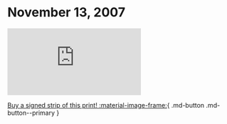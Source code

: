 # November 13, 2007

![](https://www.achewood.com/comic.php?date=11132007)

[Buy a signed strip of this print! :material-image-frame:](https://achewood-holiday-pop-up.myshopify.com/products/strip#11132007){ .md-button .md-button--primary }
